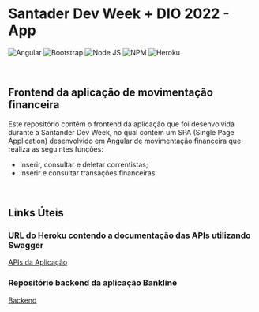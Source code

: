 # Santader Dev Week + DIO 2022 - App

![Angular](https://img.shields.io/badge/Angular-DD0031?style=for-the-badge&logo=angular&logoColor=white)
![Bootstrap](https://img.shields.io/badge/Bootstrap-563D7C?style=for-the-badge&logo=bootstrap&logoColor=white)
![Node JS](https://img.shields.io/badge/Node.js-339933?style=for-the-badge&logo=nodedotjs&logoColor=white)
![NPM](https://img.shields.io/badge/npm-CB3837?style=for-the-badge&logo=npm&logoColor=white)
![Heroku](https://img.shields.io/badge/Heroku-430098?style=for-the-badge&logo=heroku&logoColor=white)


<br />

## Frontend da aplicação de movimentação financeira

Este repositório contém o frontend da aplicação que foi desenvolvida durante a Santander Dev Week, no qual contém um SPA (Single Page Application) desenvolvido em Angular de movimentação financeira que realiza as seguintes funções:
* Inserir, consultar e deletar correntistas;
* Inserir e consultar transações financeiras.

<br />

## Links Úteis

### URL do Heroku contendo a documentação das APIs utilizando Swagger

[APIs da Aplicação](https://negraop-bankline-api.herokuapp.com/swagger-ui/index.html)

### Repositório backend da aplicação Bankline

[Backend](https://github.com/negraop/santander-dev-week_bankline-api)

